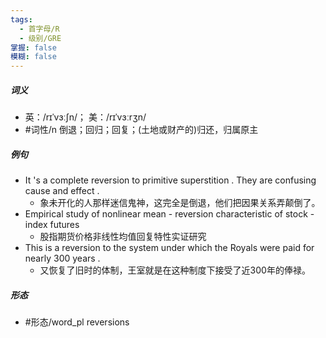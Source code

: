 ```yaml
---
tags:
  - 首字母/R
  - 级别/GRE
掌握: false
模糊: false
---
```

##### 词义
- 英：/rɪˈvɜːʃn/； 美：/rɪˈvɜːrʒn/
- #词性/n  倒退；回归；回复；(土地或财产的)归还，归属原主
##### 例句
- It 's a complete reversion to primitive superstition . They are confusing cause and effect .
	- 象未开化的人那样迷信鬼神，这完全是倒退，他们把因果关系弄颠倒了。
- Empirical study of nonlinear mean - reversion characteristic of stock - index futures
	- 股指期货价格非线性均值回复特性实证研究
- This is a reversion to the system under which the Royals were paid for nearly 300 years .
	- 又恢复了旧时的体制，王室就是在这种制度下接受了近300年的俸禄。
##### 形态
- #形态/word_pl reversions
